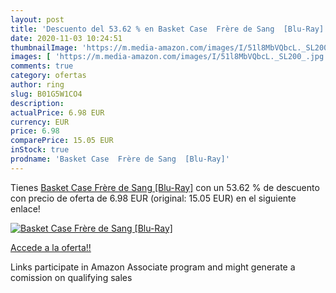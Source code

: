 ```yaml
---
layout: post
title: 'Descuento del 53.62 % en Basket Case  Frère de Sang  [Blu-Ray]'
date: 2020-11-03 10:24:51
thumbnailImage: 'https://m.media-amazon.com/images/I/51l8MbVQbcL._SL200_.jpg'
images: [ 'https://m.media-amazon.com/images/I/51l8MbVQbcL._SL200_.jpg' ]
comments: true
category: ofertas
author: ring
slug: B01G5W1CO4
description:
actualPrice: 6.98 EUR
currency: EUR
price: 6.98
comparePrice: 15.05 EUR
inStock: true
prodname: 'Basket Case  Frère de Sang  [Blu-Ray]'
---
```


Tienes [Basket Case  Frère de Sang  [Blu-Ray]](https://www.amazon.fr/dp/B01G5W1CO4/?tag=tolees0d-21) con un 53.62 % de descuento con precio de oferta de 6.98 EUR (original: 15.05 EUR) en el siguiente enlace!

[![Basket Case  Frère de Sang  [Blu-Ray]](https://m.media-amazon.com/images/I/51l8MbVQbcL._SL200_.jpg)](https://www.amazon.fr/dp/B01G5W1CO4/?tag=tolees0d-21)

[Accede a la oferta!!](https://www.amazon.fr/dp/B01G5W1CO4/?tag=tolees0d-21)

Links participate in Amazon Associate program and might generate a comission on qualifying sales


